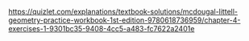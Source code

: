 https://quizlet.com/explanations/textbook-solutions/mcdougal-littell-geometry-practice-workbook-1st-edition-9780618736959/chapter-4-exercises-1-9301bc35-9408-4cc5-a483-fc7622a2401e
